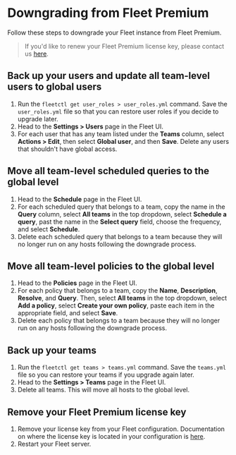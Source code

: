 # Downgrading from Fleet Premium

Follow these steps to downgrade your Fleet instance from Fleet Premium.

> If you'd like to renew your Fleet Premium license key, please contact us [here](https://fleetdm.com/company/contact).

## Back up your users and update all team-level users to global users

1. Run the `fleetctl get user_roles > user_roles.yml` command. Save the `user_roles.yml` file so that you can restore user roles if you decide to upgrade later.
2. Head to the **Settings > Users** page in the Fleet UI.
3. For each user that has any team listed under the **Teams** column, select **Actions > Edit**, then select **Global user**, and then **Save**. Delete any users that shouldn't have global access.

## Move all team-level scheduled queries to the global level

1. Head to the **Schedule** page in the Fleet UI.
2. For each scheduled query that belongs to a team, copy the name in the **Query** column, select **All teams** in the top dropdown, select **Schedule a query**, past the name in the **Select query** field, choose the frequency, and select **Schedule**.
3. Delete each scheduled query that belongs to a team because they will no longer run on any hosts following the downgrade process.

## Move all team-level policies to the global level

1. Head to the **Policies** page in the Fleet UI.
2. For each policy that belongs to a team, copy the **Name**, **Description**, **Resolve**, and **Query**. Then, select **All teams** in the top dropdown, select **Add a policy**, select **Create your own policy**, paste each item in the appropriate field, and select **Save**.
3. Delete each policy that belongs to a team because they will no longer run on any hosts following the downgrade process.

## Back up your teams

1. Run the `fleetctl get teams > teams.yml` command. Save the `teams.yml` file so you can restore your teams if you upgrade again later.
2. Head to the **Settings > Teams** page in the Fleet UI.
3. Delete all teams. This will move all hosts to the global level.

## Remove your Fleet Premium license key

1. Remove your license key from your Fleet configuration. Documentation on where the license key is located in your configuration is [here](https://fleetdm.com/docs/deploying/configuration#license).
2. Restart your Fleet server.



<meta name="title" value="Downgrading Fleet">
<meta name="navSection" value="Dig deeper">
<meta name="pageOrderInSection" value="2000">